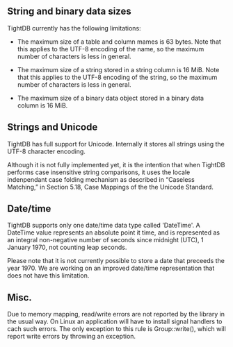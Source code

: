 String and binary data sizes
----------------------------

TightDB currently has the following limitations:

- The maximum size of a table and column mames is 63 bytes. Note that this
  applies to the UTF-8 encoding of the name, so the maximum number of characters
  is less in general.

- The maximum size of a string stored in a string column is 16 MiB. Note
  that this applies to the UTF-8 encoding of the string, so the maximum number
  of characters is less in general.

- The maximum size of a binary data object stored in a binary data column is 16
  MiB.



Strings and Unicode
-------------------

TightDB has full support for Unicode. Internally it stores all strings using the
UTF-8 character encoding.

Although it is not fully implemented yet, it is the intention that when TightDB
performs case insensitive string comparisons, it uses the locale indenpendant
case folding mechanism as described in “Caseless Matching,” in Section 5.18,
Case Mappings of the the Unicode Standard.



Date/time
---------

TightDB supports only one date/time data type called 'DateTime'. A DateTime
value represents an absolute point it time, and is represented as an integral
non-negative number of seconds since midnight (UTC), 1 January 1970, not
counting leap seconds.

Please note that it is not currently possible to store a date that preceeds the
year 1970. We are working on an improved date/time representation that does not
have this limitation.



Misc.
-----

Due to memory mapping, read/write errors are not reported by the library in the
usual way. On Linux an application will have to install signal handlers to cach
such errors. The only exception to this rule is Group::write(), which will
report write errors by throwing an exception.
